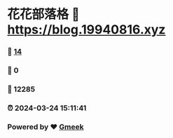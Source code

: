 # 花花部落格 :link: https://blog.19940816.xyz 
### :page_facing_up: [14](https://blog.19940816.xyz/tag.html) 
### :speech_balloon: 0 
### :hibiscus: 12285 
### :alarm_clock: 2024-03-24 15:11:41 
### Powered by :heart: [Gmeek](https://github.com/Meekdai/Gmeek)

